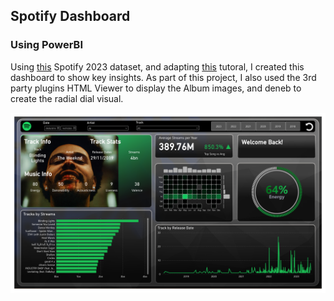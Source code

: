 ## Spotify Dashboard
### Using PowerBI
Using [this](https://www.kaggle.com/datasets/nelgiriyewithana/top-spotify-songs-2023) Spotify 2023 dataset, and adapting [this](https://www.youtube.com/watch?v=ZSrVOyKAC4Y) tutoral, I created this dashboard to show key insights. As part of this project, I also used the 3rd party plugins HTML Viewer to display the Album images, and deneb to create the radial dial visual.


<img src="images/Spotify2023.png?raw=true"/>

